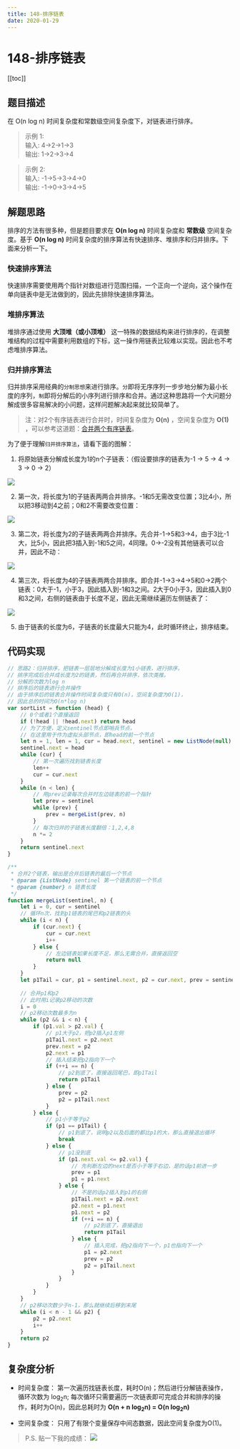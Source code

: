 ```yaml
---
title: 148-排序链表
date: 2020-01-29
---
```

# 148-排序链表
[[toc]]

## 题目描述
在 O(n log n) 时间复杂度和常数级空间复杂度下，对链表进行排序。


>示例 1:</br>
输入: 4->2->1->3</br>
输出: 1->2->3->4

>示例 2:</br>
输入: -1->5->3->4->0</br>
输出: -1->0->3->4->5

## 解题思路
排序的方法有很多种，但是题目要求在 **O(n log n)** 时间复杂度和 **常数级** 空间复杂度。基于 **O(n log n)** 时间复杂度的排序算法有快速排序、堆排序和归并排序。下面来分析一下。

### 快速排序算法
快速排序需要使用两个指针对数组进行范围扫描，一个正向一个逆向，这个操作在单向链表中是无法做到的，因此先排除快速排序算法。

### 堆排序算法
堆排序通过使用 **大顶堆（或小顶堆）** 这一特殊的数据结构来进行排序的，在调整堆结构的过程中需要利用数组的下标，这一操作用链表比较难以实现。因此也不考虑堆排序算法。

### 归并排序算法
归并排序采用经典的`分制思想`来进行排序。`分`即将无序序列一步步地分解为最小长度的序列，`制`即将分解后的小序列进行排序和合并。通过这种思路将一个大问题分解成很多容易解决的小问题，这样问题解决起来就比较简单了。

> 注：对2个有序链表进行合并时，时间复杂度为 **O(n)** ，空间复杂度为 **O(1)** ，可以参考这道题：[合并两个有序链表](https://leetcode-cn.com/problems/merge-two-sorted-lists)。

为了便于理解`归并排序算法`，请看下面的图解：

1. 将原始链表分解成长度为1的n个子链表：（假设要排序的链表为-1 -> 5 -> 4 -> 3 -> 0 -> 2）

![](./images/2020-01-29-18-04-07.png)

2. 第一次，将长度为1的子链表两两合并排序。-1和5无需改变位置；3比4小，所以把3移动到4之前；0和2不需要改变位置：

![](./images/2020-01-29-18-03-40.png)

3. 第二次，将长度为2的子链表两两合并排序。先合并-1->5和3->4，由于3比-1大，比5小，因此把3插入到-1和5之间，4同理。0->-2没有其他链表可以合并，因此不动：

![](./images/2020-01-29-18-06-27.png)

4. 第三次，将长度为4的子链表两两合并排序。即合并-1->3->4->5和0->2两个链表：0大于-1，小于3，因此插入到-1和3之间。2大于0小于3，因此插入到0和3之间，右侧的链表由于长度不足，因此无需继续遍历左侧链表了：

![](./images/2020-01-29-18-09-04.png)

5. 由于链表的长度为6，子链表的长度最大只能为4，此时循环终止，排序结束。

## 代码实现
```javascript
// 思路2：归并排序，把链表一层层地分解成长度为1小链表，进行排序，
// 排序完成后合并成长度为2的链表，然后再合并排序，依次类推。
// 分解的次数为log n
// 排序后的链表进行合并操作
// 由于排序后的链表合并操作时间复杂度只有O(n)，空间复杂度为O(1)，
// 因此总的时间为O(n*log n)
var sortList = function (head) {
    // 0个或者1个直接返回
    if (!head || !head.next) return head
    // 为了方便，定义sentinel节点即哨兵节点，
    // 在这里用于作为虚拟头部节点，即head的前一个节点
    let n = 1, len = 1, cur = head.next, sentinel = new ListNode(null)
    sentinel.next = head
    while (cur) {
        // 第一次遍历找到链表长度
        len++
        cur = cur.next
    }
    while (n < len) {
        // 用prev记录每次合并时左边链表的前一个指针
        let prev = sentinel
        while (prev) {
            prev = mergeList(prev, n)
        }
        // 每次归并的子链表长度翻倍：1,2,4,8
        n *= 2
    }
    return sentinel.next
}

/**
 * 合并2个链表，输出是合并后链表的最后一个节点
 * @param {ListNode} sentinel 第一个链表的前一个节点
 * @param {number} n 链表长度
 */
function mergeList(sentinel, n) {
    let i = 0, cur = sentinel
    // 循环n次，找到p1链表的尾巴和p2链表的头
    while (i < n) {
        if (cur.next) {
            cur = cur.next
            i++
        } else {
            // 左边链表如果长度不足，那么无需合并，直接返回空
            return null
        }
    }
    let p1Tail = cur, p1 = sentinel.next, p2 = cur.next, prev = sentinel
    
    // 合并p1和p2
    // 此时用i记录p2移动的次数
    i = 0
    // p2移动次数最多为n
    while (p2 && i < n) {
        if (p1.val > p2.val) {
            // p1大于p2，把p2插入p1左侧
            p1Tail.next = p2.next
            prev.next = p2
            p2.next = p1
            // 插入结束把p2指向下一个
            if (++i == n) {
                // p2到底了，直接返回尾巴，即p1Tail
                return p1Tail
            } else {
                prev = p2
                p2 = p1Tail.next
            }
        } else {
            // p1小于等于p2
            if (p1 == p1Tail) {
                // p1到底了，说明p2以及后面的都比p1的大，那么直接退出循环
                break
            } else {
                // p1没到底
                if (p1.next.val <= p2.val) {
                    // 先判断左边的next是否小于等于右边，是的话p1前进一步
                    prev = p1
                    p1 = p1.next
                } else {
                    // 不是的话p2插入到p1的右侧
                    p1Tail.next = p2.next
                    p2.next = p1.next
                    p1.next = p2
                    if (++i == n) {
                        // p2到底了，直接退出
                        return p1Tail
                    } else {
                        // 插入完成，把p2指向下一个，p1也指向下一个
                        p1 = p2.next
                        prev = p2
                        p2 = p1Tail.next
                    }
                }
            }
        }
    }
    // p2移动次数少于n-1，那么就继续后移到末尾
    while (i < n - 1 && p2) {
        p2 = p2.next
        i++
    }
    return p2
}
```

## 复杂度分析
- 时间复杂度：
    第一次遍历找链表长度，耗时O(n)；然后进行分解链表操作，循环次数为 log<sub>2</sub>n; 每次循环只需要遍历一次链表即可完成合并和排序的操作，耗时为O(n)，因此总耗时为 **O(n + n log<sub>2</sub>n) = O(n log<sub>2</sub>n)**

- 空间复杂度：
    只用了有限个变量保存中间态数据，因此空间复杂度为O(1)。

>P.S. 贴一下我的成绩：
![](./images/2020-01-29-18-21-03.png)